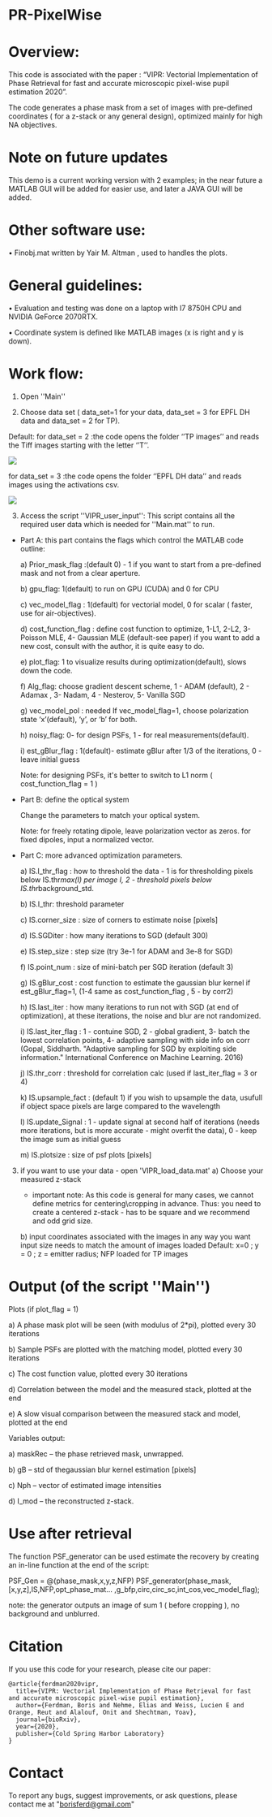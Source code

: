 # PR-PixelWise

# Overview: 

This code is associated with the paper : “VIPR: Vectorial Implementation of Phase Retrieval for fast and accurate microscopic pixel-wise pupil estimation 2020”.

The code generates a phase mask from a set of images with pre-defined coordinates ( for a z-stack or any general design), optimized mainly for high NA objectives. 


# Note on future updates 

This demo is a current working version with 2 examples; in the near future a MATLAB GUI will be added for easier use, 
and later a JAVA GUI will be added. 

# Other software use:

•	Finobj.mat written by Yair M. Altman , used to handles the plots. 

# General guidelines: 

•	Evaluation and testing was done on a laptop with I7 8750H CPU and NVIDIA GeForce 2070RTX.

•	Coordinate system is defined like MATLAB images (x is right and y is down). 

# Work flow:

1)	Open ''Main''

2) Choose data set ( data_set=1 for your data, data_set = 3 for EPFL DH data and data_set = 2 for TP).

Default: for data_set = 2 :the code opens the folder ‘’TP images’’ and reads the Tiff images starting with the letter ‘’T’’.

![](gifs/TP_PSF.gif)

for data_set = 3 :the code opens the folder ‘’EPFL DH data’’ and reads images using the activations csv.
        
![](gifs/DH_PSF.gif)
     
3)	Access the script ''VIPR_user_input'':
    This script contains all the required user data which is needed for ''Main.mat'' to run.

* Part A: this part contains the flags which control the MATLAB code outline:

    a)	Prior_mask_flag :(default 0) - 1 if you want to start from a pre-defined mask and not from a clear aperture. 

    b)	gpu_flag: 1(default) to run on GPU (CUDA) and 0 for CPU

    c)	vec_model_flag : 1(default) for vectorial model, 0 for scalar ( faster, use for air-objectives).

    d)	cost_function_flag : define cost function to optimize, 1-L1, 2-L2, 3- Poisson MLE, 4- Gaussian MLE (default-see paper) 
        if you want to add a new cost, consult with the author, it is quite easy to do.

    e)	plot_flag: 1 to visualize results during optimization(default), slows down the code.
    
    f)	Alg_flag: choose gradient descent scheme,  1 - ADAM (default), 2 - Adamax , 3- Nadam, 4 - Nesterov, 5- Vanilla SGD

    g)	vec_model_pol : needed If vec_model_flag=1, choose polarization state ‘x’(default), ‘y’, or ‘b’ for both. 

    h)	noisy_flag: 0- for design PSFs, 1 - for real measurements(default).
    
    i)	est_gBlur_flag : 1(default)- estimate gBlur after 1/3 of the iterations, 0 - leave initial guess

    Note: for designing PSFs, it's better to switch to L1 norm ( cost_function_flag = 1 )

* Part B: define the optical system 

    Change the parameters to match your optical system.

    Note: for freely rotating dipole, leave polarization vector as zeros. 
          for fixed dipoles, input a normalized vector. 

* Part C: more advanced optimization parameters. 

    a)	IS.I_thr_flag : how to  threshold the data - 1 is for thresholding pixels below IS.thr*max(I) per image I, 2 - threshold pixels         below IS.thr*background_std.

    b)	IS.I_thr: threshold parameter

    c)	IS.corner_size : size of corners to  estimate noise [pixels]

    d)	IS.SGDiter : how  many iterations to SGD (default 300)

    e)	IS.step_size : step  size (try 3e-1 for ADAM and 3e-8 for SGD)

    f)	IS.point_num : size of mini-batch per SGD iteration (default 3)

    g)	IS.gBlur_cost : cost function  to estimate the gaussian blur kernel if est_gBlur_flag=1, (1-4 same as cost_function_flag , 5 -           by corr2)

    h)	IS.last_iter : how many iterations  to run not with SGD (at end of optimization), at these iterations, the noise and blur are           not randomized. 

    i)	IS.last_iter_flag : 1 - contuine SGD, 2 - global gradient, 3- batch the lowest correlation points, 4- adaptive sampling with             side info on corr (Gopal, Siddharth. "Adaptive sampling for SGD by exploiting side information." International Conference on             Machine Learning. 2016)

    j)	IS.thr_corr : threshold for correlation calc (used if last_iter_flag = 3 or 4)

    k)	IS.upsample_fact : (default 1) if you wish to upsample the data, usufull if object space pixels are large compared to the               wavelength

    l)	IS.update_Signal : 1 - update signal at second half of iterations (needs more iterations, but is more accurate - might overfit           the data), 0 - keep the image sum as initial guess

    m)	IS.plotsize : size of psf plots [pixels]

3) if you want to use your data - open 'VIPR_load_data.mat'
    a) Choose your measured z-stack
    
    * important note: As this code is general for many cases, we cannot define metrics for centering\cropping in advance.
    Thus: you need to create a centered z-stack - has to be square and we recommend and odd grid size.
    
    b) input coordinates associated with the images in any way you want
    input size needs to match the amount of images loaded
    Default: x=0 ; y = 0 ; z = emitter radius; NFP loaded for TP images



# Output (of the script ''Main'')

Plots (if plot_flag = 1)

a)	A phase mask plot will be seen (with modulus of 2*pi), plotted every 30 iterations

b)	Sample PSFs are plotted with the matching model, plotted every 30 iterations

c)	The cost function value, plotted every 30 iterations

d)	Correlation between the model and the measured stack, plotted at the end

e)	A slow visual comparison between the measured stack and model, plotted at the end


Variables output:

a)	maskRec – the phase retrieved mask, unwrapped. 

b)	gB – std of thegaussian blur kernel estimation [pixels]

c)	Nph – vector of estimated image intensities 

d)	I_mod – the reconstructed z-stack.

# Use after retrieval

The function PSF_generator can be used estimate the recovery by creating an in-line function at the end of the script:

PSF_Gen = @(phase_mask,x,y,z,NFP) PSF_generator(phase_mask,[x,y,z],IS,NFP,opt_phase_mat...
    ,g_bfp,circ,circ_sc,int_cos,vec_model_flag);
 
note: the generator outputs an image of sum 1 ( before cropping ), no background and unblurred.

# Citation

If you use this code for your research, please cite our paper:
```
@article{ferdman2020vipr,
  title={VIPR: Vectorial Implementation of Phase Retrieval for fast and accurate microscopic pixel-wise pupil estimation},
  author={Ferdman, Boris and Nehme, Elias and Weiss, Lucien E and Orange, Reut and Alalouf, Onit and Shechtman, Yoav},
  journal={bioRxiv},
  year={2020},
  publisher={Cold Spring Harbor Laboratory}
}
```

# Contact

To report any bugs, suggest improvements, or ask questions, please contact me at "borisferd@gmail.com"
 





